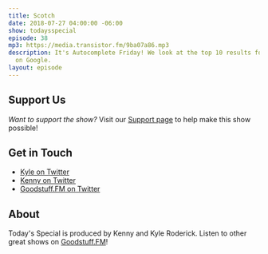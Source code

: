 ```yaml
---
title: Scotch
date: 2018-07-27 04:00:00 -06:00
show: todaysspecial
episode: 38
mp3: https://media.transistor.fm/9ba07a86.mp3
description: It's Autocomplete Friday! We look at the top 10 results for "Scotch"
  on Google.
layout: episode
---
```


## Support Us
*Want to support the show?* Visit our [Support page](https://goodstuff.fm/support) to help make this show possible!

## Get in Touch
- [Kyle on Twitter](http://twitter.com/dogburps)
- [Kenny on Twitter](http://twitter.com/kennyroderick_)
- [Goodstuff.FM on Twitter](http://twitter.com/goodstufffm)
## About

Today's Special is produced by Kenny and Kyle Roderick. Listen to other great shows on [Goodstuff.FM](http://goodstuff.fm/shows)!